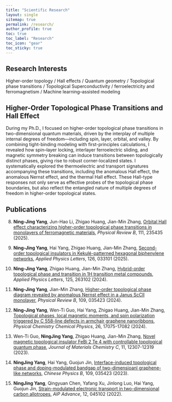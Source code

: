 ```yaml
---
title: "Scientific Research"
layout: single
sitemap: true
permalink: /research/
author_profile: true
toc: true
toc_label: "Research"
toc_icon: "gear"
toc_sticky: true
---
```


## Research Interests

Higher-order topology / Hall effects / Quantum geometry / Topological phase transitions / Topological Superconductivity / ferroelectricity and ferromagnetism / Machine learning–assisted modeling


## Higher-Order Topological Phase Transitions and Hall Effect

During my Ph.D., I focused on higher-order topological phase transitions in two-dimensional quantum materials, driven by the interplay of multiple internal degrees of freedom—including spin, layer, orbital, and valley. By combining tight-binding modeling with first-principles calculations, I revealed how spin–layer locking, interlayer ferroelectric sliding, and magnetic symmetry breaking can induce transitions between topologically distinct phases, giving rise to robust corner-localized states. I systematically explored the thermoelectric and transport signatures accompanying these transitions, including the anomalous Hall effect, the anomalous Nernst effect, and the thermal Hall effect. These Hall-type responses not only serve as effective probes of the topological phase boundaries, but also reflect the entangled nature of multiple degrees of freedom in higher-order topological states.

## Publications

8. <strong>Ning-Jing Yang</strong>, Jun-Hao Li, Zhigao Huang, Jian-Min Zhang, [Orbital Hall effect characterizing higher-order topological phase transitions in monolayers of ferromagnetic materials](https://doi.org/10.1103/7bth-zkv6), _Physical Review B_, 111, 235435 (2025).

7. <strong>Ning-Jing Yang</strong>, Hai Yang, Zhigao Huang, Jian-Min Zhang, [Second-order topological insulators in Kekulé-patterned hexagonal biphenylene networks](https://doi.org/10.1063/5.0239997), _Applied Physics Letters_, 126, 033101 (2025).

6. <strong>Ning-Jing Yang</strong>, Zhigao Huang, Jian-Min Zhang, [Hybrid-order topological phase and transition in 1H transition metal compounds](https://doi.org/10.1063/5.0238775),  _Applied Physics Letters_, 125, 263102 (2024).

5. <strong>Ning-Jing Yang</strong>, Jian-Min Zhang, [Higher-order topological phase diagram revealed by anomalous Nernst effect in a Janus ScClI monolayer](https://doi.org/10.1103/PhysRevB.109.035423), _Physical Review B_, 109, 035423 (2024). 

4. <strong>Ning-Jing Yang</strong>, Wen-Ti Guo, Hai Yang, Zhigao Huang, Jian-Min Zhang, [Topological phases, local magnetic moments, and spin polarization triggered by C 558-line defects in armchair graphene nanoribbons](https://doi.org/10.1039/D4CP00585F), _Physical Chemistry Chemical Physics_, 26, 17075-17082 (2024). 

3. Wen-Ti Guo, <strong>NingJing Yang</strong>, Zhigao Huang, Jian-Min Zhang, [Novel magnetic topological insulator FeBi 2 Te 4 with controllable topological quantum phase](https://doi.org/10.1039/D3TC01890C), _Journal of Materials Chemistry C_, 11, 12307-12319 (2023).

2. <strong>NingJing Yang</strong>, Hai Yang, Guojun Jin, [Interface-induced topological phase and doping-modulated bandgap of two-dimensioanl graphene-like networks](https://iopscience.iop.org/article/10.1088/1674-1056/ac904d), _Chinese Physics B_, 109, 035423 (2023). 

1. <strong>NingJing Yang</strong>, Qingyuan Chen, Yafang Xu, Jinlong Luo, Hai Yang, Guojun Jin, [Strain-modulated electronic transport in two-dimensional carbon allotropes](https://doi.org/10.1063/5.0088033), _AIP Advance_, 12, 045102 (2022). 

